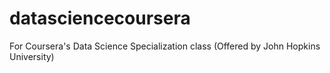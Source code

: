 # datasciencecoursera
For Coursera's Data Science Specialization class (Offered by John Hopkins University)
